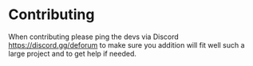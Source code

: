 # Contributing

When contributing please ping the devs via Discord https://discord.gg/deforum to make sure you addition will fit well such a large project and to get help if needed.
